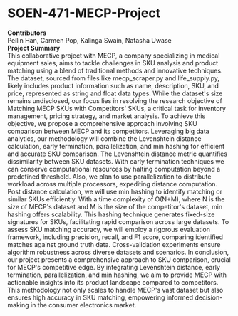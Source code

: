 # SOEN-471-MECP-Project <br>
<b> Contributors </b> <br>
Peilin Han, Carmen Pop, Kalinga Swain, Natasha Uwase <br>
<b> Project Summary </b> <br>
This collaborative project with MECP, a company specializing in medical equipment sales, aims to tackle challenges in SKU analysis and product matching using a blend of traditional methods and innovative techniques. The dataset, sourced from files like mecp_scraper.py and life_supply.py, likely includes product information such as name, description, SKU, and price, represented as string and float data types. While the dataset's size remains undisclosed, our focus lies in resolving the research objective of Matching MECP SKUs with Competitors' SKUs, a critical task for inventory management, pricing strategy, and market analysis.</b>
To achieve this objective, we propose a comprehensive approach involving SKU comparison between MECP and its competitors. Leveraging big data analytics, our methodology will combine the Levenshtein distance calculation, early termination, parallelization, and min hashing for efficient and accurate SKU comparison. The Levenshtein distance metric quantifies dissimilarity between SKU datasets. With early termination techniques we can conserve computational resources by halting computation beyond a predefined threshold. Also, we plan to use parallelization to distribute workload across multiple processors, expediting distance computation.</b>
Post distance calculation, we will use min hashing to identify matching or similar SKUs efficiently. With a time complexity of O(N+M), where N is the size of MECP's dataset and M is the size of the competitor's dataset, min hashing offers scalability. This hashing technique generates fixed-size signatures for SKUs, facilitating rapid comparison across large datasets.
To assess SKU matching accuracy, we will employ a rigorous evaluation framework, including precision, recall, and F1 score, comparing identified matches against ground truth data. Cross-validation experiments ensure algorithm robustness across diverse datasets and scenarios.</b>
In conclusion, our project presents a comprehensive approach to SKU comparison, crucial for MECP's competitive edge. By integrating Levenshtein distance, early termination, parallelization, and min hashing, we aim to provide MECP with actionable insights into its product landscape compared to competitors. This methodology not only scales to handle MECP's vast dataset but also ensures high accuracy in SKU matching, empowering informed decision-making in the consumer electronics market.
